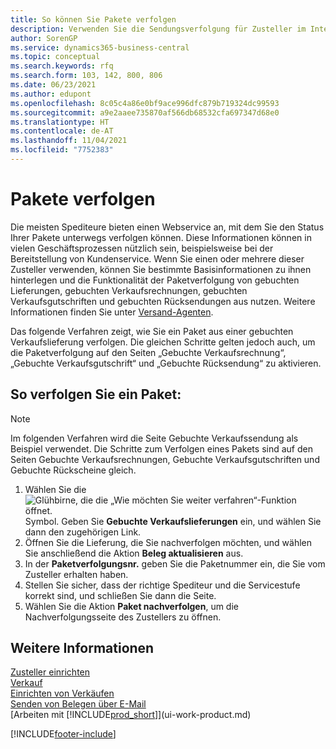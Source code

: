 ```yaml
---
title: So können Sie Pakete verfolgen
description: Verwenden Sie die Sendungsverfolgung für Zusteller im Internet, um Pakete zu verfolgen und den Fortschritt einer Lieferung zu verfolgen.
author: SorenGP
ms.service: dynamics365-business-central
ms.topic: conceptual
ms.search.keywords: rfq
ms.search.form: 103, 142, 800, 806
ms.date: 06/23/2021
ms.author: edupont
ms.openlocfilehash: 8c05c4a86e0bf9ace996dfc879b719324dc99593
ms.sourcegitcommit: a9e2aaee735870af566db68532cfa697347d68e0
ms.translationtype: HT
ms.contentlocale: de-AT
ms.lasthandoff: 11/04/2021
ms.locfileid: "7752383"
---
```

# <a name="track-packages"></a>Pakete verfolgen
Die meisten Spediteure bieten einen Webservice an, mit dem Sie den Status Ihrer Pakete unterwegs verfolgen können. Diese Informationen können in vielen Geschäftsprozessen nützlich sein, beispielsweise bei der Bereitstellung von Kundenservice. Wenn Sie einen oder mehrere dieser Zusteller verwenden, können Sie bestimmte Basisinformationen zu ihnen hinterlegen und die Funktionalität der Paketverfolgung von gebuchten Lieferungen, gebuchten Verkaufsrechnungen, gebuchten Verkaufsgutschriften und gebuchten Rücksendungen aus nutzen. Weitere Informationen finden Sie unter [Versand-Agenten](sales-how-to-set-up-shipping-agents.md). 

Das folgende Verfahren zeigt, wie Sie ein Paket aus einer gebuchten Verkaufslieferung verfolgen. Die gleichen Schritte gelten jedoch auch, um die Paketverfolgung auf den Seiten „Gebuchte Verkaufsrechnung“, „Gebuchte Verkaufsgutschrift“ und „Gebuchte Rücksendung“ zu aktivieren.  

## <a name="to-track-a-package"></a>So verfolgen Sie ein Paket:

> [!NOTE]
> Im folgenden Verfahren wird die Seite Gebuchte Verkaufssendung als Beispiel verwendet. Die Schritte zum Verfolgen eines Pakets sind auf den Seiten Gebuchte Verkaufsrechnungen, Gebuchte Verkaufsgutschriften und Gebuchte Rückscheine gleich.

1. Wählen Sie die ![Glühbirne, die die „Wie möchten Sie weiter verfahren“-Funktion öffnet.](media/ui-search/search_small.png "Tell Me-Funktion") Symbol. Geben Sie **Gebuchte Verkaufslieferungen** ein, und wählen Sie dann den zugehörigen Link.
2. Öffnen Sie die Lieferung, die Sie nachverfolgen möchten, und wählen Sie anschließend die Aktion **Beleg aktualisieren** aus.
3. In der **Paketverfolgungsnr.** geben Sie die Paketnummer ein, die Sie vom Zusteller erhalten haben. 
4. Stellen Sie sicher, dass der richtige Spediteur und die Servicestufe korrekt sind, und schließen Sie dann die Seite.
5. Wählen Sie die Aktion **Paket nachverfolgen**, um die Nachverfolgungsseite des Zustellers zu öffnen.

## <a name="see-also"></a>Weitere Informationen

[Zusteller einrichten](sales-how-to-set-up-shipping-agents.md)  
[Verkauf](sales-manage-sales.md)  
[Einrichten von Verkäufen](sales-setup-sales.md)  
[Senden von Belegen über E-Mail](ui-how-send-documents-email.md)  
[Arbeiten mit [!INCLUDE[prod_short](includes/prod_short.md)]](ui-work-product.md)


[!INCLUDE[footer-include](includes/footer-banner.md)]